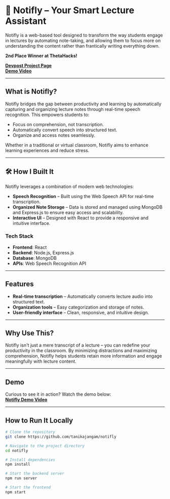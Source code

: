 # 📝 Notifly – Your Smart Lecture Assistant  

Notifly is a web-based tool designed to transform the way students engage in lectures by automating note-taking, 
 and allowing them to  focus more on understanding the content rather than frantically writing  everything down.  

**2nd Place Winner at ThetaHacks!**  

**[Devpost Project Page](https://devpost.com/software/notifly-rfs9eq)**  
**[Demo Video](https://www.youtube.com/watch?v=-2hijdgaPiI)**  

---  

##  What is Notifly?  
Notifly bridges the gap between productivity and learning by automatically capturing and organizing lecture notes through real-time speech recognition. This empowers students to:  
-  Focus on comprehension, not transcription.  
- Automatically convert speech into structured text.  
- Organize and access notes seamlessly.  

Whether in a traditional or virtual classroom, Notifly aims to enhance learning experiences and reduce stress.  

---  

## 🛠️ How I Built It  
Notifly leverages a combination of modern web technologies:  
- **Speech Recognition** – Built using the Web Speech API for real-time transcription.  
- **Organized Note Storage** – Data is stored and managed using MongoDB and Express.js to ensure easy access and scalability.  
- **Interactive UI** – Designed with React to provide a responsive and intuitive interface.  

### Tech Stack  
- **Frontend**: React  
- **Backend**: Node.js, Express.js  
- **Database**: MongoDB  
- **APIs**: Web Speech Recognition API  

---  

## Features  
- **Real-time transcription** – Automatically converts lecture audio into structured text.  
- **Organization tools** – Easy categorization and storage of notes.  
- **User-friendly interface** – Clean, responsive, and intuitive design.  

---  

## Why Use This?
Notifly isn't just a mere transcript of a lecture – you can redefine your productivity in the classroom. By minimizing distractions and maximizing comprehension, Notifly helps students retain more information and engage meaningfully with lecture content.  

---  

## Demo  
Curious to see it in action? Watch the demo below:  
**[Notifly Demo Video](https://www.youtube.com/watch?v=-2hijdgaPiI)**  

---  

## How to Run It Locally  
```bash
# Clone the repository
git clone https://github.com/tanikajangam/notifly

# Navigate to the project directory
cd notifly

# Install dependencies
npm install

# Start the backend server
npm run server

# Start the frontend
npm start
